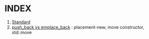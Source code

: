 # INDEX
1. [Standard](STD/README.md)
2. [push_back vs emplace_back](1_pushback_emplaceback.md) : placement-new, move constructor, std::move